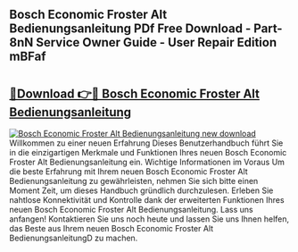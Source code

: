## Bosch Economic Froster Alt Bedienungsanleitung PDf Free Download - Part-8nN Service Owner Guide - User Repair Edition mBFaf

# <h2><a href="http://df1w2w.blite.top/?on=Bosch+Economic+Froster+Alt+Bedienungsanleitung">🔗Download 👉🔴 Bosch Economic Froster Alt Bedienungsanleitung</a></h2>

[![Bosch Economic Froster Alt Bedienungsanleitung new download](https://i.imgur.com/lujVjoI.png)](http://df1w2w.blite.top/?on=Bosch+Economic+Froster+Alt+Bedienungsanleitung)
Willkommen zu einer neuen Erfahrung Dieses Benutzerhandbuch führt Sie in die einzigartigen Merkmale und Funktionen Ihres neuen Bosch Economic Froster Alt Bedienungsanleitung ein. Wichtige Informationen im Voraus Um die beste Erfahrung mit Ihrem neuen Bosch Economic Froster Alt Bedienungsanleitung zu gewährleisten, nehmen Sie sich bitte einen Moment Zeit, um dieses Handbuch gründlich durchzulesen. Erleben Sie nahtlose Konnektivität und Kontrolle dank der erweiterten Funktionen Ihres neuen Bosch Economic Froster Alt Bedienungsanleitung. Lass uns anfangen! Kontaktieren Sie uns noch heute und lassen Sie uns Ihnen helfen, das Beste aus Ihrem neuen Bosch Economic Froster Alt BedienungsanleitungD zu machen.

